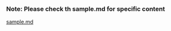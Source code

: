 ### Note: Please check th sample.md for specific content

<!-- Jump in different Markdown files -->
[sample.md](./sample.md)